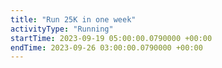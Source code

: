 ```yaml
---
title: "Run 25K in one week"
activityType: "Running"
startTime: 2023-09-19 05:00:00.0790000 +00:00
endTime: 2023-09-26 03:00:00.0790000 +00:00
---
```

